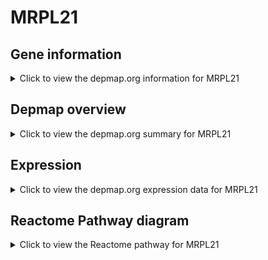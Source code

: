 <h1>MRPL21</h1>

<h2>Gene information</h2>
<details>
  <summary>Click to view the depmap.org information for MRPL21</summary>
  <p><a href="https://depmap.org/portal/gene/MRPL21?tab=about" target="_BLANK">Open page in a new tab...</a></p>
  <iframe src="https://depmap.org/portal/gene/MRPL21?tab=about" style="border:none;width:100%;height:800px"></iframe>
</details>

<h2>Depmap overview</h2>
<details>
  <summary>Click to view the depmap.org summary for MRPL21</summary>
  <p><a href="https://depmap.org/portal/gene/MRPL21?tab=overview" target="_BLANK">Open page in a new tab...</a></p>
  <iframe src="https://depmap.org/portal/gene/MRPL21?tab=overview" style="border:none;width:100%;height:800px"></iframe>
</details>

<h2>Expression</h2>
<details>
  <summary>Click to view the depmap.org expression data for MRPL21</summary>
  <p><a href="https://depmap.org/portal/gene/MRPL21?tab=characterization" target="_BLANK">Open page in a new tab...</a></p>
  <iframe src="https://depmap.org/portal/gene/MRPL21?tab=characterization" style="border:none;width:100%;height:800px"></iframe>
</details>



<h2>Reactome Pathway diagram</h2>
<details>
  <summary>Click to view the Reactome pathway for MRPL21</summary>
  <p><a href="https://reactome.org/PathwayBrowser/#/R-HSA-5419276" target="_BLANK">Open page in a new tab...</a></p>
  <p>Mitochondrial translation termination</p>
<iframe src="https://reactome.org/PathwayBrowser/#/R-HSA-5419276" style="border:none;width:100%;height:800px"></iframe>
</details>



